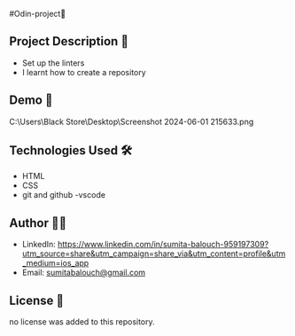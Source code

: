  #Odin-project🚀

## Project Description 📝

- Set up the linters
- I learnt how to create a repository

## Demo 📸
C:\Users\Black Store\Desktop\Screenshot 2024-06-01 215633.png

## Technologies Used 🛠️


- HTML
- CSS
- git and github
-vscode

## Author 👩‍💻

- LinkedIn: https://www.linkedin.com/in/sumita-balouch-959197309?utm_source=share&utm_campaign=share_via&utm_content=profile&utm_medium=ios_app
- Email: sumitabalouch@gmail.com

## License 📜
no license was added to this repository.
